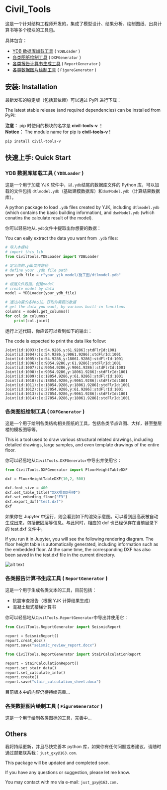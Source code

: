 # Civil_Tools

这是一个针对结构工程师开发的，集成了模型设计、结果分析、绘制图纸、出具计算书等多个模块的工具包。

具体包含：

- [YDB 数据库加载工具](#YDBLoader) ( `YDBLoader` )
- [各类图纸绘制工具](#DXFGenerator) ( `DXFGenerator` )
- [各类报告计算书生成工具](#ReportGenerator) ( `ReportGenerator` )
- [各类数据图片绘制工具](#FigureGenerator) ( `FigureGenerator` )

## 安装: Installation

最新发布的稳定版（包括其依赖）可以通过 PyPI 进行下载：

The latest stable release (and required dependencies) can be installed from PyPI:

<strong>注意：</strong> pip 时使用的模块的名字是 <strong>civil-tools-v </strong>！
<br>
<strong>Notice：</strong> The module name for pip is <strong>civil-tools-v</strong> !

```shell
pip install civil-tools-v
```

<a id="YDBLoader"></a>

## 快速上手: Quick Start

### YDB 数据库加载工具 ( `YDBLoader` )

这是一个用于加载 YJK 软件中，以`.ydb`结尾的数据库文件的 Python 库，可以加载的文件包括 `dtlmodel.ydb`（基础建模数据库）和`dsnModel.ydb`（计算结果数据库）。

A python package to load `.ydb` files created by YJK, including `dtlmodel.ydb` (which contains the basic building information), and `dsnModel.ydb` (which conatins the calculate result of the model).

你可以轻易地从`.ydb`文件中提取出你想要的数据：

You can eaily extract the data you want from `.ydb` files:

```python
# 导入本模块
# import this lib
from CivilTools.YDBLoader import YDBLoader

# 定义你的.ydb文件路径
# define your .ydb file path
your_ydb_file = r"your_yjk_model/施工图/dtlmodel.ydb"

# 根据文件数据，创建model
# create model by data
model = YDBLoader(your_ydb_file)

# 通过内置的各种方法，获取你需要的数据
# get the data you want, by various built-in funcitons
columns = model.get_columns()
for col in columns:
    print(col.joint)
```

运行上述代码，你应该可以看到如下的输出：

The code is expected to print the data like follow:

```
Joint(id:1003):[x:54.9286,y:61.9286]:stdFlrId:1001
Joint(id:1004):[x:54.9286,y:9061.9286]:stdFlrId:1001
Joint(id:1005):[x:54.9286,y:18061.9286]:stdFlrId:1001
Joint(id:1006):[x:9054.9286,y:61.9286]:stdFlrId:1001
Joint(id:1007):[x:9054.9286,y:9061.9286]:stdFlrId:1001
Joint(id:1008):[x:9054.9286,y:18061.9286]:stdFlrId:1001
Joint(id:1009):[x:18054.9286,y:61.9286]:stdFlrId:1001
Joint(id:1010):[x:18054.9286,y:9061.9286]:stdFlrId:1001
Joint(id:1011):[x:18054.9286,y:18061.9286]:stdFlrId:1001
Joint(id:1012):[x:27054.9286,y:61.9286]:stdFlrId:1001
Joint(id:1013):[x:27054.9286,y:9061.9286]:stdFlrId:1001
Joint(id:1014):[x:27054.9286,y:18061.9286]:stdFlrId:1001
```

<a id="DXFGenerator"></a>

### 各类图纸绘制工具 ( `DXFGenerator` )

这是一个用于绘制各类结构相关图纸的工具，包括各类节点详图、大样，甚至整层楼的模板图等等。

This is a tool used to draw various structural related drawings, including detailed drawings, large samples, and even template drawings of the entire floor.

你可以轻易地从`CivilTools.DXFGenerator`中导出并使用它：

```python
from CivilTools.DXFGenerator import FloorHeightTableDXF

dxf = FloorHeightTableDXF(10,2,-500)

dxf.font_size = 400
dxf.set_table_title("XXX项目X号楼")
dxf.set_embeding_floor("F3")
dxf.export_dxf("test.dxf")
dxf
```

如果你在 Jupyter 中运行，则会看到如下的渲染示意图。可以看到层高表被自动生成出来，包括嵌固层等信息。与此同时，相应的 dxf 也已经保存在当前目录下的 test.dxf 文件中。

If you run it in Jupyter, you will see the following rendering diagram. The floor height table is automatically generated, including information such as the embedded floor. At the same time, the corresponding DXF has also been saved in the test.dxf file in the current directory.

![alt text](readme_asset/image.png)

<a id="ReportGenerator"></a>

### 各类报告计算书生成工具 ( `ReportGenerator` )

这是一个用于生成各类文本的工具，目前包括：

- 抗震审查报告（根据 YJK 计算结果生成）
- 混凝土板式楼梯计算书

你可以轻易地从`CivilTools.ReportGenerator`中导出并使用它：

```python
from CivilTools.ReportGenerator import SeismicReport

report = SeismicReport()
report.creat_doc()
report.save("seismic_review_report.docx")

```

```python
from CivilTools.ReportGenerator import StairCalculationReport

report = StairCalculationReport()
report.set_stair_data()
report.set_calculate_info()
report.create()
report.save("stair_calculation_sheet.docx")

```

目前版本中的内容仍待持续完善...

<a id="FigureGenerator"></a>

### 各类数据图片绘制工具 ( `FigureGenerator` )

这是一个用于绘制各类图标的工具，完善中...

## Others

我将持续更新，并且尽快完善本 python 库，如果你有任何问题或者建议，请随时通过邮箱联系我：`just_gxy@163.com`.

This package will be updated and completed soon.

If you have any questions or suggestion, please let me know.

You may contact with me via e-mail: `just_gxy@163.com.`
